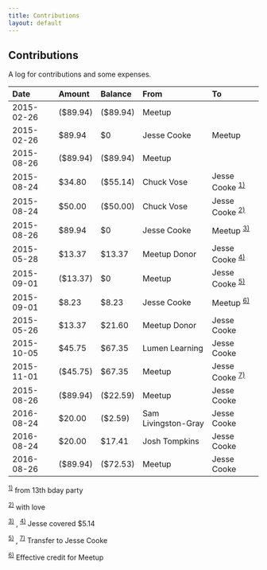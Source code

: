 ```yaml
---
title: Contributions
layout: default
---
```


## Contributions

A log for contributions and some expenses.

|Date|Amount|Balance|From|To|
|:---|:-----|:------|:---|:--|
|2015-02-26|(\$89.94)|(\$89.94)|Meetup||
|2015-02-26|\$89.94|\$0|Jesse Cooke|Meetup|
|2015-08-26|(\$89.94)|(\$89.94)|Meetup||
|2015-08-24|\$34.80|(\$55.14)|Chuck Vose|Jesse Cooke <sup>[1)](#fn__1)</sup>|
|2015-08-24|\$50.00|(\$50.00)|Chuck Vose|Jesse Cooke <sup>[2)](#fn__2)</sup>|
|2015-08-26|\$89.94|\$0|Jesse Cooke|Meetup <sup>[3)](#fn__3)</sup>|
|2015-05-28|\$13.37|\$13.37|Meetup Donor|Jesse Cooke <sup>[4)](#fn__4)</sup>|
|2015-09-01|(\$13.37)|\$0|Meetup|Jesse Cooke <sup>[5)](#fn__5)</sup>|
|2015-09-01|\$8.23|\$8.23|Jesse Cooke|Meetup <sup>[6)](#fn__6)</sup>|
|2015-05-26|\$13.37|\$21.60|Meetup Donor|Jesse Cooke|
|2015-10-05|\$45.75|\$67.35|Lumen Learning|Jesse Cooke|
|2015-11-01|(\$45.75)|\$67.35|Meetup|Jesse Cooke <sup>[7)](#fn__7)</sup>|
|2015-08-26|(\$89.94)|(\$22.59)|Meetup|Jesse Cooke|
|2016-08-24|\$20.00|(\$2.59)|Sam Livingston-Gray|Jesse Cooke|
|2016-08-24|\$20.00|\$17.41|Josh Tompkins|Jesse Cooke|
|2016-08-26|(\$89.94)|(\$72.53)|Meetup|Jesse Cooke|

<sup>[1)](#fnt__1)</sup> from 13th bday party

<sup>[2)](#fnt__2)</sup> with love

<sup>[3)](#fnt__3)</sup> , <sup>[4)](#fnt__4)</sup> Jesse covered \$5.14

<sup>[5)](#fnt__5)</sup> , <sup>[7)](#fnt__7)</sup> Transfer to Jesse Cooke

<sup>[6)](#fnt__6)</sup> Effective credit for Meetup

